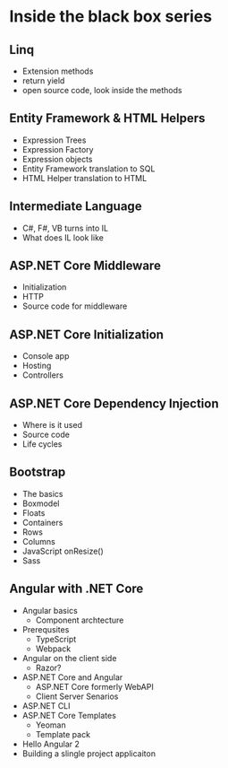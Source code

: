 # Inside the black box series


## Linq

- Extension methods
- return yield
- open source code, look inside the methods

## Entity Framework & HTML Helpers

- Expression Trees
- Expression Factory
- Expression objects
- Entity Framework translation to SQL
- HTML Helper translation to HTML

## Intermediate Language

- C#, F#, VB turns into IL
- What does IL look like

## ASP.NET Core Middleware

- Initialization
- HTTP
- Source code for <T> middleware

## ASP.NET Core Initialization

- Console app
- Hosting
- Controllers

## ASP.NET Core Dependency Injection

- Where is it used
- Source code
- Life cycles

## Bootstrap

- The basics
- Boxmodel
- Floats
- Containers
- Rows
- Columns
- JavaScript onResize()
- Sass

## Angular with .NET Core

- Angular basics
    - Component archtecture
- Prerequsites
    - TypeScript
    - Webpack
- Angular on the client side
    - Razor?
- ASP.NET Core and Angular
    - ASP.NET Core formerly WebAPI
    - Client Server Senarios
- ASP.NET CLI
- ASP.NET Core Templates
    - Yeoman
    - Template pack
- Hello Angular 2
- Building a slingle project applicaiton
